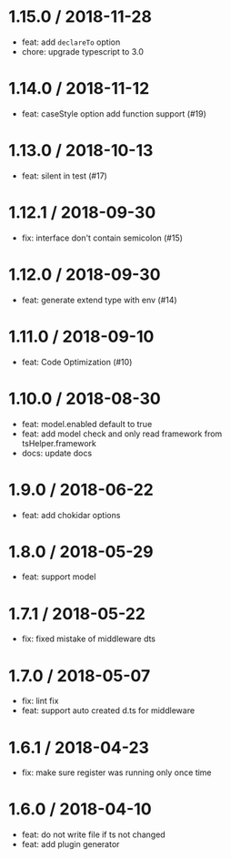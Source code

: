 
1.15.0 / 2018-11-28
===================

  * feat: add `declareTo` option
  * chore: upgrade typescript to 3.0

1.14.0 / 2018-11-12
===================

  * feat: caseStyle option add function support (#19)

1.13.0 / 2018-10-13
===================

  * feat: silent in test (#17)

1.12.1 / 2018-09-30
===================

  * fix: interface don't contain semicolon (#15)

1.12.0 / 2018-09-30
===================

  * feat: generate extend type with env (#14)

1.11.0 / 2018-09-10
===================

  * feat: Code Optimization (#10)

1.10.0 / 2018-08-30
===================

  * feat: model.enabled default to true
  * feat: add model check and only read framework from tsHelper.framework
  * docs: update docs

1.9.0 / 2018-06-22
==================

  * feat: add chokidar options

1.8.0 / 2018-05-29
==================

  * feat: support model

1.7.1 / 2018-05-22
==================

  * fix: fixed mistake of middleware dts

1.7.0 / 2018-05-07
==================

  * fix: lint fix
  * feat: support auto created d.ts for middleware

1.6.1 / 2018-04-23
==================

  * fix: make sure register was running only once time

1.6.0 / 2018-04-10
==================

  * feat: do not write file if ts not changed
  * feat: add plugin generator
